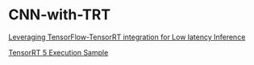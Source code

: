 # CNN-with-TRT

[Leveraging TensorFlow-TensorRT integration for Low latency Inference](https://blog.tensorflow.org/2021/01/leveraging-tensorflow-tensorrt-integration.html)

[TensorRT 5 Execution Sample](https://github.com/ktkrhr/tensorrt-sample)
